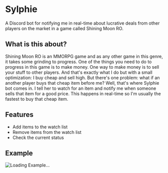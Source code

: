 # Sylphie

A Discord bot for notifying me in real-time about lucrative deals from other players on the market in a game called Shining Moon RO.

## What is this about?

Shining Moon RO is an MMORPG game and as any other game in this genre, it takes some grinding to progress. One of the things you need to do to progress 
in this game is to make money. One way to make money is to sell your stuff to other players. And that's exactly what I do but with a small optimization: I buy cheap 
and sell high. But there's one problem: what if an another player buys that cheap item before me? Well, that's where Sylphie bot comes in. I tell her to watch
for an item and notify me when someone sells that item for a good price. This happens in real-time so I'm usually the fastest to buy that cheap item.

## Features

- Add items to the watch list
- Remove items from the watch list
- Check the current status

## Example

![Loading Example...](https://i.imgur.com/kVtTKvS.gif)
